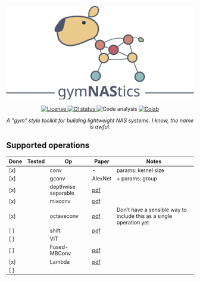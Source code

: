 ![gymNAStics](figures/capybara.svg)

<p align="center">
  <!-- license -->
  <a href="https://tldrlegal.com/license/apache-license-2.0-%28apache-2.0%29">
      <img src="https://img.shields.io/github/license/jack-willturner/gymNAStics" alt="License" height="20">
  </a>
  <!-- CI status -->
  <a href="">
    <img src="https://img.shields.io/github/workflow/status/jack-willturner/gymNAStics/CI" alt="CI status" height="20">
  </a>
  <!-- Code analysis -->
  <img src="https://img.shields.io/lgtm/grade/python/github/jack-willturner/gymNAStics" alt="Code analysis" height="20">
  <!-- Getting started colab -->
  <a href="">
      <img src="https://colab.research.google.com/assets/colab-badge.svg" alt="Colab" height="20">
  </a>
</p>

<p align="center">
  <i>A "gym" style toolkit for building lightweight NAS systems. I know, the name is awful. </i>
</p>


## Supported operations

| Done | Tested | Op                  | Paper                                         | Notes                                                               |
| ---- | ------ | ------------------- | --------------------------------------------- | ------------------------------------------------------------------- |
| [x]  |        | conv                | -                                             | params: kernel size                                                 |
| [x]  |        | gconv               | AlexNet                                       | + params: group                                                     |
| [x]  |        | depthwise separable | [pdf](https://arxiv.org/pdf/1610.02357v3.pdf) |                                                                     |
| [x]  |        | mixconv             | [pdf](https://arxiv.org/pdf/1907.09595.pdf)   |                                                                     |
| [x]  |        | octaveconv          | [pdf](https://arxiv.org/pdf/1904.05049.pdf)   | Don't have a sensible way to include this as a single operation yet |
| [ ]  |        | shift               | [pdf](https://arxiv.org/pdf/1711.08141.pdf)   |                                                                     |
| [ ]  |        | ViT                 |                                               |                                                                     |
| [ ]  |        | Fused-MBConv        | [pdf](https://arxiv.org/pdf/2104.00298.pdf)   |                                                                     |
| [x]  |        | Lambda              | [pdf](https://arxiv.org/pdf/2102.08602.pdf)   |                                                                     |
| [ ]  |        |                     |                                               |                                                                     |
